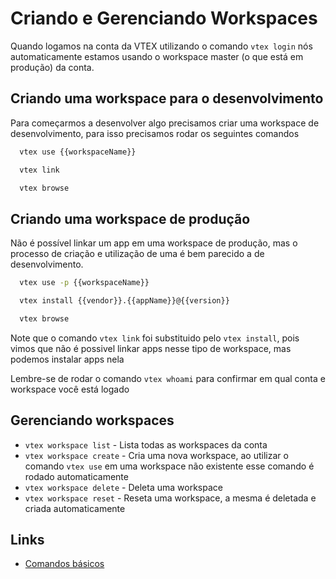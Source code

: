 # Criando e Gerenciando Workspaces
Quando logamos na conta da VTEX utilizando o comando `vtex login` nós automaticamente estamos usando o workspace master (o que está em produção) da conta.

## Criando uma workspace para o desenvolvimento
Para começarmos a desenvolver algo precisamos criar uma workspace de desenvolvimento, para isso precisamos rodar os seguintes comandos

```bash
  vtex use {{workspaceName}}
```

```bash
  vtex link
```

```bash
  vtex browse
```

## Criando uma workspace de produção
Não é possível linkar um app em uma workspace de produção, mas o processo de criação e utilização de uma é bem parecido a de desenvolvimento.
```bash
  vtex use -p {{workspaceName}} 
``` 
```bash
  vtex install {{vendor}}.{{appName}}@{{version}}
```
```bash
  vtex browse
```
Note que o comando `vtex link` foi substituido pelo `vtex install`, pois vimos que não é possivel linkar apps nesse tipo de workspace, mas podemos instalar apps nela

Lembre-se de rodar o comando `vtex whoami` para confirmar em qual conta e workspace você está logado

## Gerenciando workspaces
* `vtex workspace list` - Lista todas as workspaces da conta
* `vtex workspace create` - Cria uma nova workspace, ao utilizar o comando `vtex use` em uma workspace não existente esse comando é rodado automaticamente 
* `vtex workspace delete` - Deleta uma workspace
* `vtex workspace reset` - Reseta uma workspace, a mesma é deletada e criada automaticamente 

## Links
* [Comandos básicos](../docs/pt/cli/02_comandos.md)